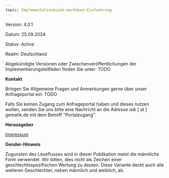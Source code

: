 ```yaml
---
topic: ImplementationGuide-markdown-Einfuehrung
---
```


Version: 4.0.1

Datum: 25.09.2024

Status: Active

Realm: Deutschland



Abgekündigte Versionen oder Zwischenveröffentlichungen der Implementierungsleitfäden finden Sie unter: TODO


**Kontakt**

Bringen Sie Allgemeine Fragen und Anmerkungen gerne über unser Anfrageportal ein: TODO

Falls Sie keinen Zugang zum Anfrageportal haben und dieses nutzen wollen, senden Sie uns bitte eine Nachricht an die Adresse isik [ at ] gematik.de mit dem Betreff "Portalzugang".

**Herausgeber**



[Impressum]()

**Gender-Hinweis**

Zugunsten des Leseflusses wird in dieser Publikation meist die
männliche Form verwendet. Wir bitten, dies nicht als Zeichen einer
geschlechtsspezifischen Wertung zu deuten. Diese Variante deckt auch alle
weiteren Geschlechter, neben männlich und weiblich, ab.
